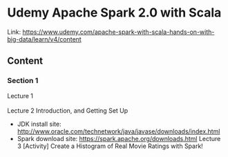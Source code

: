 # Udemy Apache Spark 2.0 with Scala
Link: https://www.udemy.com/apache-spark-with-scala-hands-on-with-big-data/learn/v4/content

## Content
### Section 1
Lecture 1 <br><br>
Lecture 2 Introduction, and Getting Set Up 
 * JDK install site: http://www.oracle.com/technetwork/java/javase/downloads/index.html
 * Spark download site: https://spark.apache.org/downloads.html
Lecture 3 [Activity] Create a Histogram of Real Movie Ratings with Spark!
